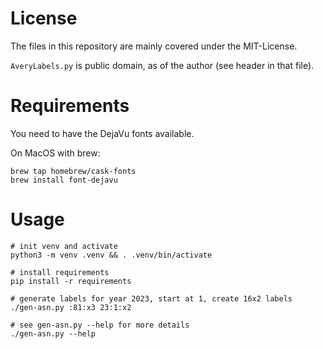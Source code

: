 # License

The files in this repository are mainly covered under the MIT-License.

`AveryLabels.py` is public domain, as of the author (see header in that file).

# Requirements

You need to have the DejaVu fonts available.

On MacOS with brew:

    brew tap homebrew/cask-fonts
    brew install font-dejavu

# Usage

    # init venv and activate
    python3 -m venv .venv && . .venv/bin/activate

    # install requirements
    pip install -r requirements

    # generate labels for year 2023, start at 1, create 16x2 labels
    ./gen-asn.py :81:x3 23:1:x2

    # see gen-asn.py --help for more details
    ./gen-asn.py --help
